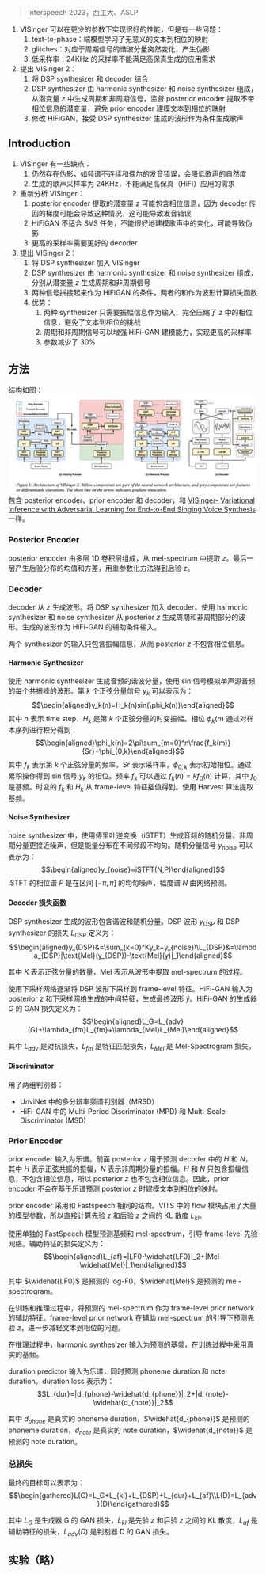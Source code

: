 > Interspeech 2023，西工大、ASLP

1. VISinger 可以在更少的参数下实现很好的性能，但是有一些问题：
    1. text-to-phase：端模型学习了无意义的文本到相位的映射
    2. glitches：对应于周期信号的谐波分量突然变化，产生伪影
    3. 低采样率：24KHz 的采样率不能满足高保真生成的应用需求
2. 提出 VISinger 2：
    1. 将 DSP synthesizer 和 decoder 结合
    2. DSP synthesizer 由 harmonic synthesizer 和 noise synthesizer 组成，从潜变量 $z$ 中生成周期和非周期信号，监督 posterior encoder 提取不带相位信息的潜变量，避免 prior encoder 建模文本到相位的映射
    3. 修改 HiFiGAN，接受 DSP synthesizer 生成的波形作为条件生成歌声

## Introduction

1. VISinger 有一些缺点：
    1. 仍然存在伪影，如频谱不连续和偶尔的发音错误，会降低歌声的自然度
    2. 生成的歌声采样率为 24KHz，不能满足高保真（HiFi）应用的需求
1. 重新分析 VISinger：
    1. posterior encoder 提取的潜变量 $z$ 可能包含相位信息，因为 decoder 传回的梯度可能会导致这种情况，这可能导致发音错误
    2. HiFiGAN 不适合 SVS 任务，不能很好地建模歌声中的变化，可能导致伪影
    3. 更高的采样率需要更好的 decoder
2. 提出 VISinger 2：
    1. 将 DSP synthesizer 加入 VISinger
    2. DSP synthesizer 由 harmonic synthesizer 和 noise synthesizer 组成，分别从潜变量 $z$ 生成周期和非周期信号
    3. 两种信号拼接起来作为 HiFiGAN 的条件，两者的和作为波形计算损失函数
    4. 优势：
        1. 两种 synthesizer 只需要振幅信息作为输入，完全压缩了 $z$ 中的相位信息，避免了文本到相位的挑战
        2. 周期和非周期信号可以增强 HiFi-GAN 建模能力，实现更高的采样率
        3. 参数减少了 30%

## 方法

结构如图：
![](image/Pasted%20image%2020240207164125.png)
包含 posterior encoder、prior encoder 和 decoder，和 [VISinger- Variational Inference with Adversarial Learning for End-to-End Singing Voice Synthesis](VISinger-%20Variational%20Inference%20with%20Adversarial%20Learning%20for%20End-to-End%20Singing%20Voice%20Synthesis.md) 一样。

### Posterior Encoder

posterior encoder 由多层 1D 卷积层组成，从 mel-spectrum 中提取 $z$。最后一层产生后验分布的均值和方差，用重参数化方法得到后验 $z$。

### Decoder

decoder 从 $z$ 生成波形。将 DSP synthesizer 加入 decoder。使用 harmonic synthesizer 和 noise synthesizer 从 posterior $z$ 生成周期和非周期部分的波形。生成的波形作为 HiFi-GAN 的辅助条件输入。

两个 synthesizer 的输入只包含振幅信息，从而 posterior $z$ 不包含相位信息。

#### Harmonic Synthesizer

使用 harmonic synthesizer 生成音频的谐波分量，使用 sin 信号模拟单声源音频的每个共振峰的波形。第 $k$ 个正弦分量信号 $y_k$ 可以表示为：
$$\begin{aligned}y_k(n)=H_k(n)sin(\phi_k(n))\end{aligned}$$
其中 $n$ 表示 time step，$H_k$ 是第 $k$ 个正弦分量的时变振幅。相位 $\phi_k(n)$ 通过对样本序列进行积分得到：
$$\begin{aligned}\phi_k(n)=2\pi\sum_{m=0}^n\frac{f_k(m)}{Sr}+\phi_{0,k}\end{aligned}$$
其中 $f_k$ 表示第 $k$ 个正弦分量的频率，$Sr$ 表示采样率，$\phi_{0,k}$ 表示初始相位。通过累积操作得到 sin 信号 $y_k$ 的相位。频率 $f_k$ 可以通过 $f_k(n)=kf_0(n)$ 计算，其中 $f_0$ 是基频。时变的 $f_k$ 和 $H_k$ 从 frame-level 特征插值得到。使用 Harvest 算法提取基频。

#### Noise Synthesizer

noise synthesizer 中，使用傅里叶逆变换（iSTFT）生成音频的随机分量。非周期分量更接近噪声，但是能量分布在不同频段不均匀。随机分量信号 $y_{\text{noise}}$ 可以表示为：
$$\begin{aligned}y_{noise}=iSTFT(N,P)\end{aligned}$$
iSTFT 的相位谱 $P$ 是在区间 $[-\pi,\pi]$ 的均匀噪声，幅度谱 $N$ 由网络预测。

#### Decoder 损失函数

DSP synthesizer 生成的波形包含谐波和随机分量。DSP 波形 $y_{\text{DSP}}$ 和 DSP synthesizer 的损失 $L_{{DSP}}$ 定义为：
$$\begin{aligned}y_{DSP}&=\sum_{k=0}^Ky_k+y_{noise}\\L_{DSP}&=\lambda_{DSP}|\text{Mel}(y_{DSP})-\text{Mel}(y)|_1\end{aligned}$$

其中 $K$ 表示正弦分量的数量，Mel 表示从波形中提取 mel-spectrum 的过程。

使用下采样网络逐渐将 DSP 波形下采样到 frame-level 特征。HiFi-GAN 输入为 posterior $z$ 和下采样网络生成的中间特征，生成最终波形 $\hat{y}$。HiFi-GAN 的生成器 $G$ 的 GAN 损失定义为：
$$\begin{aligned}L_G=L_{adv}(G)+\lambda_{fm}L_{fm}+\lambda_{Mel}L_{Mel}\end{aligned}$$

其中 $L_{adv}$ 是对抗损失，$L_{fm}$ 是特征匹配损失，$L_{Mel}$ 是 Mel-Spectrogram 损失。

#### Discriminator

用了两组判别器：
+ UnviNet 中的多分辨率频谱判别器（MRSD）
+ HiFi-GAN 中的 Multi-Period Discriminator (MPD) 和 Multi-Scale Discriminator (MSD)

### Prior Encoder

prior encoder 输入为乐谱。前面 posterior $z$ 用于预测 decoder 中的 $H$ 和 $N$，其中 $H$ 表示正弦共振的振幅，$N$ 表示非周期分量的振幅。$H$ 和 $N$ 只包含振幅信息，不包含相位信息，所以 posterior $z$ 也不包含相位信息。因此，prior encoder 不会在基于乐谱预测 posterior $z$ 时建模文本到相位的映射。

prior encoder 采用和 Fastspeech 相同的结构。VITS 中的 flow 模块占用了大量的模型参数，所以直接计算先验 $z$ 和后验 $z$ 之间的 KL 散度 $L_{kl}$。

使用单独的 FastSpeech 模型预测基频和 mel-spectrum，引导 frame-level 先验网络。辅助特征的损失定义为：
$$\begin{aligned}L_{af}=|LF0-\widehat{LF0}|_2+|Mel-\widehat{Mel}|_1\end{aligned}$$

其中 $\widehat{LF0}$ 是预测的 log-F0，$\widehat{Mel}$ 是预测的 mel-spectrogram。

在训练和推理过程中，将预测的 mel-spectrum 作为 frame-level prior network 的辅助特征。frame-level prior network 在辅助 mel-spectrum 的引导下预测先验 $z$，进一步减轻文本到相位的问题。

在推理过程中，harmonic synthesizer 输入为预测的基频，在训练过程中采用真实的基频。

duration predictor 输入为乐谱，同时预测 phoneme duration 和 note duration。duration loss 表示为：
$$L_{dur}=|d_{phone}-\widehat{d_{phone}}|_2+|d_{note}-\widehat{d_{note}}|_2$$

其中 $d_{phone}$ 是真实的 phoneme duration，$\widehat{d_{phone}}$ 是预测的 phoneme duration，$d_{note}$ 是真实的 note duration，$\widehat{d_{note}}$ 是预测的 note duration。

### 总损失

最终的目标可以表示为：
$$\begin{gathered}L(G)=L_G+L_{kl}+L_{DSP}+L_{dur}+L_{af}\\L(D)=L_{adv}(D)\end{gathered}$$

其中 $L_G$ 是生成器 G 的 GAN 损失，$L_{kl}$ 是先验 $z$ 和后验 $z$ 之间的 KL 散度，$L_{af}$ 是辅助特征的损失，$L_{adv}(D)$ 是判别器 D 的 GAN 损失。

## 实验（略）
